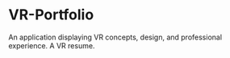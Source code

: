 # VR-Portfolio
An application displaying VR concepts, design, and professional experience. A VR resume. 

